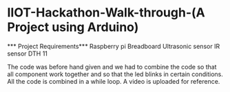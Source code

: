# IIOT-Hackathon-Walk-through-(A Project using Arduino)
*** Project Requirements***
Raspberry pi
Breadboard
Ultrasonic sensor
IR sensor
DTH 11

The code was before hand given and we had to combine the code so that all component work together and so that the led blinks in certain conditions. 
All the code is combined in a while loop.
A video is uploaded for reference.
